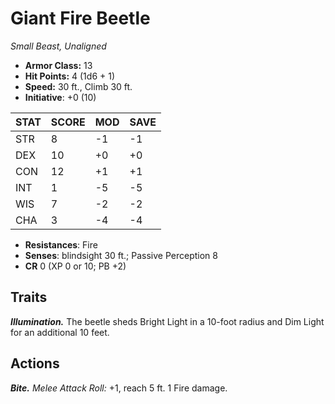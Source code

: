 # Giant Fire Beetle

*Small Beast, Unaligned*

- **Armor Class:** 13
- **Hit Points:** 4 (1d6 + 1)
- **Speed:** 30 ft., Climb 30 ft.
- **Initiative**: +0 (10)

|STAT|SCORE|MOD|SAVE|
| --- | --- | --- | ---- |
| STR | 8 | -1 | -1 |
| DEX | 10 | +0 | +0 |
| CON | 12 | +1 | +1 |
| INT | 1 | -5 | -5 |
| WIS | 7 | -2 | -2 |
| CHA | 3 | -4 | -4 |

- **Resistances**: Fire
- **Senses**: blindsight 30 ft.; Passive Perception 8
- **CR** 0 (XP 0 or 10; PB +2)

## Traits

***Illumination.*** The beetle sheds Bright Light in a 10-foot radius and Dim Light for an additional 10 feet.


## Actions

***Bite.*** *Melee Attack Roll:* +1, reach 5 ft. 1 Fire damage.


